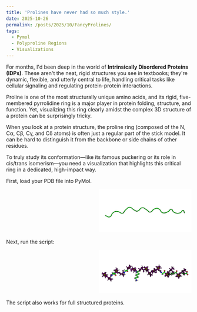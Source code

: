 ```yaml
---
title: 'Prolines have never had so much style.'
date: 2025-10-26
permalink: /posts/2025/10/FancyProlines/
tags:
  - Pymol
  - Polyproline Regions
  - Visualizations
---
```


For months, I'd been deep in the world of **Intrinsically Disordered Proteins (IDPs)**. These aren't the neat, rigid structures you see in textbooks; they're dynamic, flexible, and utterly central to life, handling critical tasks like cellular signaling and regulating protein-protein interactions.

Proline is one of the most structurally unique amino acids, and its rigid, five-membered pyrrolidine ring is a major player in protein folding, structure, and function. Yet, visualizing this ring clearly amidst the complex 3D structure of a protein can be surprisingly tricky.

When you look at a protein structure, the proline ring (composed of the N, Cα, Cβ, Cγ, and Cδ atoms) is often just a regular part of the stick model. It can be hard to distinguish it from the backbone or side chains of other residues.

To truly study its conformation—like its famous puckering or its role in cis/trans isomerism—you need a visualization that highlights this critical ring in a dedicated, high-impact way.

First, load your PDB file into PyMol.

<div style="text-align: right;">
  <img src="/images/FancyPolyProline-0.png" style="width: 50%">
</div>

Next, run the script:

<div style="text-align: right;">
  <img src="/images/FancyPolyProline-1.png" style="width: 50%">
</div>

The script also works for full structured proteins.

